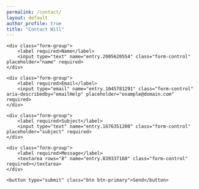 ```yaml
---
permalink: /contact/
layout: default
author_profile: true
title: "Contact Will"
---
```


<script type="text/javascript">var submitted=false;</script>
<iframe name="hidden_iframe" id="hidden_iframe" style="display:none;"
onload="if(submitted) {window.location='/contact/thanks/';}"></iframe>

<form accept-charset="UTF-8" action="https://docs.google.com/forms/u/1/d/e/1FAIpQLSfDALdTp5L701s9-H_JIOcGgQ7kBydv7uaCNtcNRbN7nxWtyQ/formResponse" method="POST" target="hidden_iframe" onsubmit="submitted=true;" enctype="multipart/form-data">

    <div class="form-group">
        <label required>Name</label>
        <input type="text" name="entry.2005620554" class="form-control" placeholder="name" required>
    </div>

    <div class="form-group">
        <label required>Email</label>
        <input type="email" name="entry.1045781291" class="form-control" aria-describedby="emailHelp" placeholder="example@domain.com" required>
    </div>

    <div class="form-group">
        <label required>Subject</label>
        <input type="text" name="entry.1676351200" class="form-control" placeholder="subject" required>
    </div>

    <div class="form-group">
        <label required>Message</label>
        <textarea rows="8" name="entry.839337160" class="form-control" required></textarea>
    </div>

    <button type="submit" class="btn btn-primary">Send</button>
</form>
